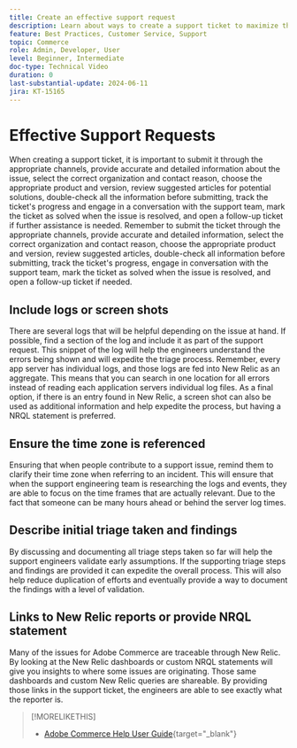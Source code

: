 ```yaml
---
title: Create an effective support request
description: Learn about ways to create a support ticket to maximize the efficiency of the request.
feature: Best Practices, Customer Service, Support
topic: Commerce
role: Admin, Developer, User
level: Beginner, Intermediate
doc-type: Technical Video
duration: 0
last-substantial-update: 2024-06-11
jira: KT-15165
---
```


# Effective Support Requests

When creating a support ticket, it is important to submit it through the appropriate channels, provide accurate and detailed information about the issue, select the correct organization and contact reason, choose the appropriate product and version, review suggested articles for potential solutions, double-check all the information before submitting, track the ticket's progress and engage in a conversation with the support team, mark the ticket as solved when the issue is resolved, and open a follow-up ticket if further assistance is needed. ​ Remember to submit the ticket through the appropriate channels, provide accurate and detailed information, select the correct organization and contact reason, choose the appropriate product and version, review suggested articles, double-check all information before submitting, track the ticket's progress, engage in conversation with the support team, mark the ticket as solved when the issue is resolved, and open a follow-up ticket if needed. ​

## Include logs or screen shots

There are several logs that will be helpful depending on the issue at hand. If possible, find a section of the log and include it as part of the support request. This snippet of the log will help the engineers understand the errors being shown and will expedite the triage process. Remember, every app server has individual logs, and those logs are fed into New Relic as an aggregate.  This means that you can search in one location for all errors instead of reading each application servers individual log files. As a final option, if there is an entry found in New Relic, a screen shot can also be used as additional information and help expedite the process, but having a NRQL statement is preferred.

## Ensure the time zone is referenced

Ensuring that when people contribute to a support issue, remind them to clarify their time zone when referring to an incident. This will ensure that when the support engineering team is researching the logs and events, they are able to focus on the time frames that are actually relevant. Due to the fact that someone can be many hours ahead or behind the server log times.

## Describe initial triage taken and findings

By discussing and documenting all triage steps taken so far will help the support engineers validate early assumptions. If the supporting triage steps and findings are provided it can expedite the overall process. This will also help reduce duplication of efforts and eventually provide a way to document the findings with a level of validation.

## Links to New Relic reports or provide NRQL statement

Many of the issues for Adobe Commerce are traceable through New Relic. By looking at the New Relic dashboards or custom NRQL statements will give you insights to where some issues are originating. Those same dashboards and custom New Relic queries are shareable. By providing those links in the support ticket, the engineers are able to see exactly what the reporter is.

>[!MORELIKETHIS]
> 
> - [Adobe Commerce Help User Guide](https://experienceleague.adobe.com/en/docs/commerce-knowledge-base/kb/help-center-guide/magento-help-center-user-guide){target="_blank"}
